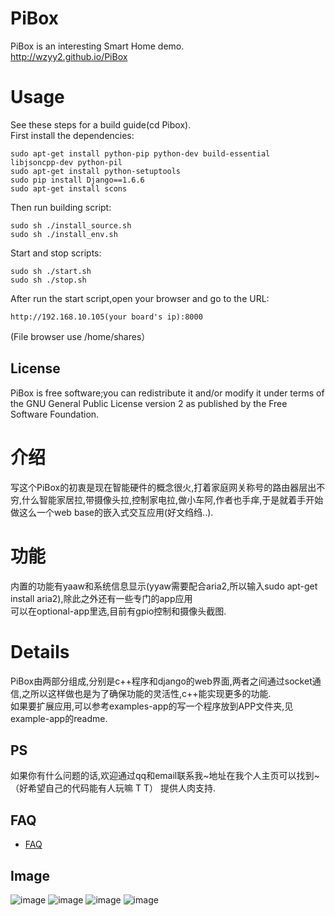 # PiBox #
PiBox is an interesting Smart Home demo.<br>
http://wzyy2.github.io/PiBox

# Usage #
See these steps for a  build guide(cd Pibox).<br>
First install the dependencies:

    sudo apt-get install python-pip python-dev build-essential  libjsoncpp-dev python-pil
    sudo apt-get install python-setuptools
    sudo pip install Django==1.6.6
    sudo apt-get install scons

Then run building script:

    sudo sh ./install_source.sh
    sudo sh ./install_env.sh
Start and stop scripts:

    sudo sh ./start.sh 
    sudo sh ./stop.sh

After run the start script,open your browser and go to the URL:

    http://192.168.10.105(your board's ip):8000
(File browser use /home/shares）

## License ##
PiBox is free software;you can redistribute it and/or modify it under terms of the GNU General Public License version 2 as published by the Free Software Foundation.

# 介绍 #
写这个PiBox的初衷是现在智能硬件的概念很火,打着家庭网关称号的路由器层出不穷,什么智能家居拉,带摄像头拉,控制家电拉,做小车阿,作者也手痒,于是就着手开始做这么一个web base的嵌入式交互应用(好文绉绉..).

# 功能 #
内置的功能有yaaw和系统信息显示(yyaw需要配合aria2,所以输入sudo apt-get install aria2),除此之外还有一些专门的app应用<br>
可以在optional-app里选,目前有gpio控制和摄像头截图.<br>

# Details #
PiBox由两部分组成,分别是c++程序和django的web界面,两者之间通过socket通信,之所以这样做也是为了确保功能的灵活性,c++能实现更多的功能.<br>
如果要扩展应用,可以参考examples-app的写一个程序放到APP文件夹,见example-app的readme.

## PS ##
如果你有什么问题的话,欢迎通过qq和email联系我~地址在我个人主页可以找到~（好希望自己的代码能有人玩嘛 T T）
提供人肉支持.

## FAQ ##
* [FAQ](https://github.com/wzyy2/PiBox/wiki)



## Image ##
![image](http://www.iotwrt.com/jpg/pibox1.jpg)
![image](http://www.iotwrt.com/jpg/pibox2.jpg)
![image](http://www.iotwrt.com/jpg/pibox3.jpg)
![image](http://www.iotwrt.com/jpg/pibox4.png)
